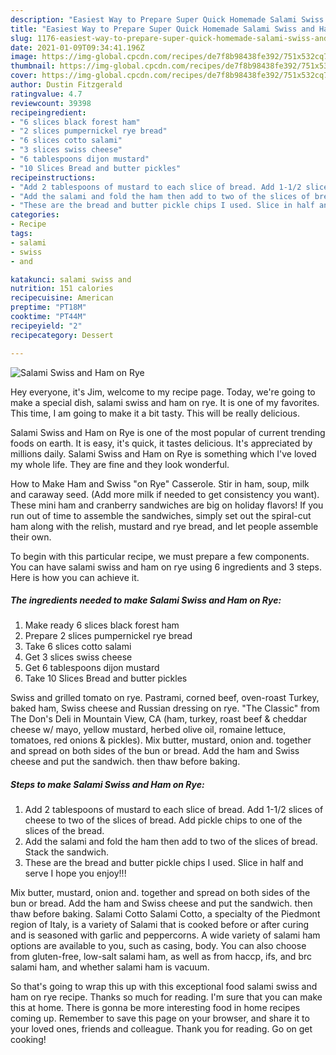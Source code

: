```yaml
---
description: "Easiest Way to Prepare Super Quick Homemade Salami Swiss and Ham on Rye"
title: "Easiest Way to Prepare Super Quick Homemade Salami Swiss and Ham on Rye"
slug: 1176-easiest-way-to-prepare-super-quick-homemade-salami-swiss-and-ham-on-rye
date: 2021-01-09T09:34:41.196Z
image: https://img-global.cpcdn.com/recipes/de7f8b98438fe392/751x532cq70/salami-swiss-and-ham-on-rye-recipe-main-photo.jpg
thumbnail: https://img-global.cpcdn.com/recipes/de7f8b98438fe392/751x532cq70/salami-swiss-and-ham-on-rye-recipe-main-photo.jpg
cover: https://img-global.cpcdn.com/recipes/de7f8b98438fe392/751x532cq70/salami-swiss-and-ham-on-rye-recipe-main-photo.jpg
author: Dustin Fitzgerald
ratingvalue: 4.7
reviewcount: 39398
recipeingredient:
- "6 slices black forest ham"
- "2 slices pumpernickel rye bread"
- "6 slices cotto salami"
- "3 slices swiss cheese"
- "6 tablespoons dijon mustard"
- "10 Slices Bread and butter pickles"
recipeinstructions:
- "Add 2 tablespoons of mustard to each slice of bread. Add 1-1/2 slices of cheese to two of the slices of bread. Add pickle chips to one of the slices of the bread."
- "Add the salami and fold the ham then add to two of the slices of bread. Stack the sandwich."
- "These are the bread and butter pickle chips I used. Slice in half and serve I hope you enjoy!!!"
categories:
- Recipe
tags:
- salami
- swiss
- and

katakunci: salami swiss and 
nutrition: 151 calories
recipecuisine: American
preptime: "PT18M"
cooktime: "PT44M"
recipeyield: "2"
recipecategory: Dessert

---
```



![Salami Swiss and Ham on Rye](https://img-global.cpcdn.com/recipes/de7f8b98438fe392/751x532cq70/salami-swiss-and-ham-on-rye-recipe-main-photo.jpg)

Hey everyone, it's Jim, welcome to my recipe page. Today, we're going to make a special dish, salami swiss and ham on rye. It is one of my favorites. This time, I am going to make it a bit tasty. This will be really delicious.

Salami Swiss and Ham on Rye is one of the most popular of current trending foods on earth. It is easy, it's quick, it tastes delicious. It's appreciated by millions daily. Salami Swiss and Ham on Rye is something which I've loved my whole life. They are fine and they look wonderful.

How to Make Ham and Swiss &#34;on Rye&#34; Casserole. Stir in ham, soup, milk and caraway seed. (Add more milk if needed to get consistency you want). These mini ham and cranberry sandwiches are big on holiday flavors! If you run out of time to assemble the sandwiches, simply set out the spiral-cut ham along with the relish, mustard and rye bread, and let people assemble their own.


To begin with this particular recipe, we must prepare a few components. You can have salami swiss and ham on rye using 6 ingredients and 3 steps. Here is how you can achieve it.

<!--inarticleads1-->

##### The ingredients needed to make Salami Swiss and Ham on Rye:

1. Make ready 6 slices black forest ham
1. Prepare 2 slices pumpernickel rye bread
1. Take 6 slices cotto salami
1. Get 3 slices swiss cheese
1. Get 6 tablespoons dijon mustard
1. Take 10 Slices Bread and butter pickles


Swiss and grilled tomato on rye. Pastrami, corned beef, oven-roast Turkey, baked ham, Swiss cheese and Russian dressing on rye. &#34;The Classic&#34; from The Don&#39;s Deli in Mountain View, CA (ham, turkey, roast beef &amp; cheddar cheese w/ mayo, yellow mustard, herbed olive oil, romaine lettuce, tomatoes, red onions &amp; pickles). Mix butter, mustard, onion and. together and spread on both sides of the bun or bread. Add the ham and Swiss cheese and put the sandwich. then thaw before baking. 

<!--inarticleads2-->

##### Steps to make Salami Swiss and Ham on Rye:

1. Add 2 tablespoons of mustard to each slice of bread. Add 1-1/2 slices of cheese to two of the slices of bread. Add pickle chips to one of the slices of the bread.
1. Add the salami and fold the ham then add to two of the slices of bread. Stack the sandwich.
1. These are the bread and butter pickle chips I used. Slice in half and serve I hope you enjoy!!!


Mix butter, mustard, onion and. together and spread on both sides of the bun or bread. Add the ham and Swiss cheese and put the sandwich. then thaw before baking. Salami Cotto Salami Cotto, a specialty of the Piedmont region of Italy, is a variety of Salami that is cooked before or after curing and is seasoned with garlic and peppercorns. A wide variety of salami ham options are available to you, such as casing, body. You can also choose from gluten-free, low-salt salami ham, as well as from haccp, ifs, and brc salami ham, and whether salami ham is vacuum. 

So that's going to wrap this up with this exceptional food salami swiss and ham on rye recipe. Thanks so much for reading. I'm sure that you can make this at home. There is gonna be more interesting food in home recipes coming up. Remember to save this page on your browser, and share it to your loved ones, friends and colleague. Thank you for reading. Go on get cooking!
